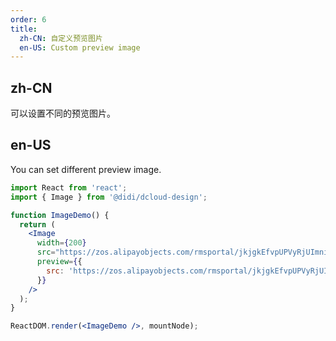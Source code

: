 ```yaml
---
order: 6
title:
  zh-CN: 自定义预览图片
  en-US: Custom preview image
---
```


## zh-CN

可以设置不同的预览图片。

## en-US

You can set different preview image.

```jsx
import React from 'react';
import { Image } from '@didi/dcloud-design';

function ImageDemo() {
  return (
    <Image
      width={200}
      src="https://zos.alipayobjects.com/rmsportal/jkjgkEfvpUPVyRjUImniVslZfWPnJuuZ.png?x-oss-process=image/blur,r_50,s_50/quality,q_1/resize,m_mfit,h_200,w_200"
      preview={{
        src: 'https://zos.alipayobjects.com/rmsportal/jkjgkEfvpUPVyRjUImniVslZfWPnJuuZ.png',
      }}
    />
  );
}

ReactDOM.render(<ImageDemo />, mountNode);
```
